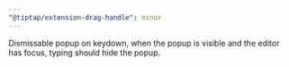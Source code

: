 ```yaml
---
"@tiptap/extension-drag-handle": minor
---
```


Dismissable popup on keydown, when the popup is visible and the editor has focus, typing should hide the popup.
